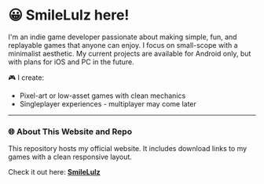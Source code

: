 # 😀 SmileLulz here! 

I'm an indie game developer passionate about making simple, fun, and replayable games that anyone can enjoy. I focus on small-scope with a minimalist aesthetic. My current projects are available for Android only, but with plans for iOS and PC in the future.

🎮 I create:
- Pixel-art or low-asset games with clean mechanics
- Singleplayer experiences - multiplayer may come later

---

### 🌐 About This Website and Repo

This repository hosts my official website.
It includes download links to my games with a clean responsive layout.

Check it out here: **[SmileLulz](https://smilelulz.github.io/)**
